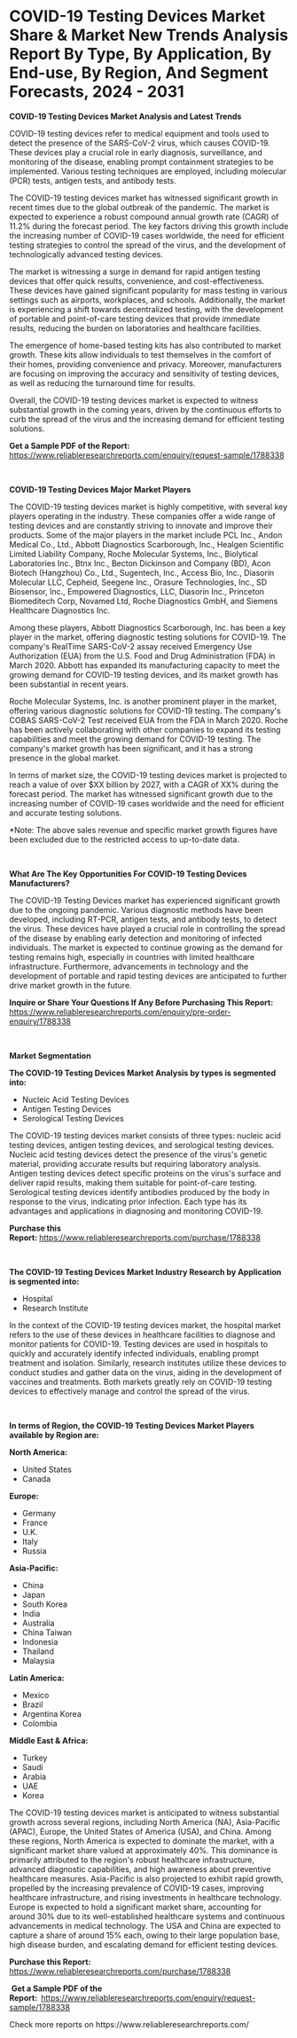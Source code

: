 <p><h1>COVID-19 Testing Devices Market Share & Market New Trends Analysis Report By Type, By Application, By End-use, By Region, And Segment Forecasts, 2024 - 2031</h1></p><p><strong>COVID-19 Testing Devices Market Analysis and Latest Trends</strong></p>
<p><p>COVID-19 testing devices refer to medical equipment and tools used to detect the presence of the SARS-CoV-2 virus, which causes COVID-19. These devices play a crucial role in early diagnosis, surveillance, and monitoring of the disease, enabling prompt containment strategies to be implemented. Various testing techniques are employed, including molecular (PCR) tests, antigen tests, and antibody tests.</p><p>The COVID-19 testing devices market has witnessed significant growth in recent times due to the global outbreak of the pandemic. The market is expected to experience a robust compound annual growth rate (CAGR) of 11.2% during the forecast period. The key factors driving this growth include the increasing number of COVID-19 cases worldwide, the need for efficient testing strategies to control the spread of the virus, and the development of technologically advanced testing devices.</p><p>The market is witnessing a surge in demand for rapid antigen testing devices that offer quick results, convenience, and cost-effectiveness. These devices have gained significant popularity for mass testing in various settings such as airports, workplaces, and schools. Additionally, the market is experiencing a shift towards decentralized testing, with the development of portable and point-of-care testing devices that provide immediate results, reducing the burden on laboratories and healthcare facilities.</p><p>The emergence of home-based testing kits has also contributed to market growth. These kits allow individuals to test themselves in the comfort of their homes, providing convenience and privacy. Moreover, manufacturers are focusing on improving the accuracy and sensitivity of testing devices, as well as reducing the turnaround time for results.</p><p>Overall, the COVID-19 testing devices market is expected to witness substantial growth in the coming years, driven by the continuous efforts to curb the spread of the virus and the increasing demand for efficient testing solutions.</p></p>
<p><strong>Get a Sample PDF of the Report:&nbsp;</strong> <a href="https://www.reliableresearchreports.com/enquiry/request-sample/1788338">https://www.reliableresearchreports.com/enquiry/request-sample/1788338</a></p>
<p>&nbsp;</p>
<p><strong>COVID-19 Testing Devices Major Market Players</strong></p>
<p><p>The COVID-19 testing devices market is highly competitive, with several key players operating in the industry. These companies offer a wide range of testing devices and are constantly striving to innovate and improve their products. Some of the major players in the market include PCL Inc., Andon Medical Co., Ltd., Abbott Diagnostics Scarborough, Inc., Healgen Scientific Limited Liability Company, Roche Molecular Systems, Inc., Biolytical Laboratories Inc., Btnx Inc., Becton Dickinson and Company (BD), Acon Biotech (Hangzhou) Co., Ltd., Sugentech, Inc., Access Bio, Inc., Diasorin Molecular LLC, Cepheid, Seegene Inc., Orasure Technologies, Inc., SD Biosensor, Inc., Empowered Diagnostics, LLC, Diasorin Inc., Princeton Biomeditech Corp, Novamed Ltd, Roche Diagnostics GmbH, and Siemens Healthcare Diagnostics Inc.</p><p>Among these players, Abbott Diagnostics Scarborough, Inc. has been a key player in the market, offering diagnostic testing solutions for COVID-19. The company's RealTime SARS-CoV-2 assay received Emergency Use Authorization (EUA) from the U.S. Food and Drug Administration (FDA) in March 2020. Abbott has expanded its manufacturing capacity to meet the growing demand for COVID-19 testing devices, and its market growth has been substantial in recent years.</p><p>Roche Molecular Systems, Inc. is another prominent player in the market, offering various diagnostic solutions for COVID-19 testing. The company's COBAS SARS-CoV-2 Test received EUA from the FDA in March 2020. Roche has been actively collaborating with other companies to expand its testing capabilities and meet the growing demand for COVID-19 testing. The company's market growth has been significant, and it has a strong presence in the global market.</p><p>In terms of market size, the COVID-19 testing devices market is projected to reach a value of over $XX billion by 2027, with a CAGR of XX% during the forecast period. The market has witnessed significant growth due to the increasing number of COVID-19 cases worldwide and the need for efficient and accurate testing solutions.</p><p>*Note: The above sales revenue and specific market growth figures have been excluded due to the restricted access to up-to-date data.</p></p>
<p>&nbsp;</p>
<p><strong>What Are The Key Opportunities For COVID-19 Testing Devices Manufacturers?</strong></p>
<p><p>The COVID-19 Testing Devices market has experienced significant growth due to the ongoing pandemic. Various diagnostic methods have been developed, including RT-PCR, antigen tests, and antibody tests, to detect the virus. These devices have played a crucial role in controlling the spread of the disease by enabling early detection and monitoring of infected individuals. The market is expected to continue growing as the demand for testing remains high, especially in countries with limited healthcare infrastructure. Furthermore, advancements in technology and the development of portable and rapid testing devices are anticipated to further drive market growth in the future.</p></p>
<p><strong>Inquire or Share Your Questions If Any Before Purchasing This Report:</strong> <a href="https://www.reliableresearchreports.com/enquiry/pre-order-enquiry/1788338">https://www.reliableresearchreports.com/enquiry/pre-order-enquiry/1788338</a></p>
<p>&nbsp;</p>
<p><strong>Market Segmentation</strong></p>
<p><strong>The COVID-19 Testing Devices Market Analysis by types is segmented into:</strong></p>
<p><ul><li>Nucleic Acid Testing Devices</li><li>Antigen Testing Devices</li><li>Serological Testing Devices</li></ul></p>
<p><p>The COVID-19 testing devices market consists of three types: nucleic acid testing devices, antigen testing devices, and serological testing devices. Nucleic acid testing devices detect the presence of the virus's genetic material, providing accurate results but requiring laboratory analysis. Antigen testing devices detect specific proteins on the virus's surface and deliver rapid results, making them suitable for point-of-care testing. Serological testing devices identify antibodies produced by the body in response to the virus, indicating prior infection. Each type has its advantages and applications in diagnosing and monitoring COVID-19.</p></p>
<p><strong>Purchase this Report:&nbsp;</strong><a href="https://www.reliableresearchreports.com/purchase/1788338">https://www.reliableresearchreports.com/purchase/1788338</a></p>
<p>&nbsp;</p>
<p><strong>The COVID-19 Testing Devices Market Industry Research by Application is segmented into:</strong></p>
<p><ul><li>Hospital</li><li>Research Institute</li></ul></p>
<p><p>In the context of the COVID-19 testing devices market, the hospital market refers to the use of these devices in healthcare facilities to diagnose and monitor patients for COVID-19. Testing devices are used in hospitals to quickly and accurately identify infected individuals, enabling prompt treatment and isolation. Similarly, research institutes utilize these devices to conduct studies and gather data on the virus, aiding in the development of vaccines and treatments. Both markets greatly rely on COVID-19 testing devices to effectively manage and control the spread of the virus.</p></p>
<p>&nbsp;</p>
<p><strong>In terms of Region, the COVID-19 Testing Devices Market Players available by Region are:</strong></p>
<p>
    <p> <strong> North America: </strong>
        <ul>
            <li>United States</li>
            <li>Canada</li>
        </ul>
        </p> 
    <p> <strong> Europe: </strong>
        <ul>
            <li>Germany</li>
            <li>France</li>
            <li>U.K.</li>
            <li>Italy</li>
            <li>Russia</li>
        </ul>
        </p> 
    <p> <strong> Asia-Pacific: </strong>
        <ul>
            <li>China</li>
            <li>Japan</li>
            <li>South Korea</li>
            <li>India</li>
            <li>Australia</li>
            <li>China Taiwan</li>
            <li>Indonesia</li>
            <li>Thailand</li>
            <li>Malaysia</li>
        </ul>
        </p> 
    <p> <strong> Latin America: </strong>
        <ul>
            <li>Mexico</li>
            <li>Brazil</li>
            <li>Argentina Korea</li>
            <li>Colombia</li>
        </ul>
        </p> 
    <p> <strong> Middle East & Africa: </strong>
        <ul>
            <li>Turkey</li>
            <li>Saudi</li>
            <li>Arabia</li>
            <li>UAE</li>
            <li>Korea</li>
        </ul>
    </p>
    </p>
<p><p>The COVID-19 testing devices market is anticipated to witness substantial growth across several regions, including North America (NA), Asia-Pacific (APAC), Europe, the United States of America (USA), and China. Among these regions, North America is expected to dominate the market, with a significant market share valued at approximately 40%. This dominance is primarily attributed to the region's robust healthcare infrastructure, advanced diagnostic capabilities, and high awareness about preventive healthcare measures. Asia-Pacific is also projected to exhibit rapid growth, propelled by the increasing prevalence of COVID-19 cases, improving healthcare infrastructure, and rising investments in healthcare technology. Europe is expected to hold a significant market share, accounting for around 30% due to its well-established healthcare systems and continuous advancements in medical technology. The USA and China are expected to capture a share of around 15% each, owing to their large population base, high disease burden, and escalating demand for efficient testing devices.</p></p>
<p><strong>Purchase this Report: </strong><a href="https://www.reliableresearchreports.com/purchase/1788338">https://www.reliableresearchreports.com/purchase/1788338</a></p>
<p>&nbsp;<strong>Get a Sample PDF of the Report:&nbsp;&nbsp;</strong><a href="https://www.reliableresearchreports.com/enquiry/request-sample/1788338">https://www.reliableresearchreports.com/enquiry/request-sample/1788338</a></p>
<p><strong></strong></p>
<p>Check more reports on https://www.reliableresearchreports.com/</p>